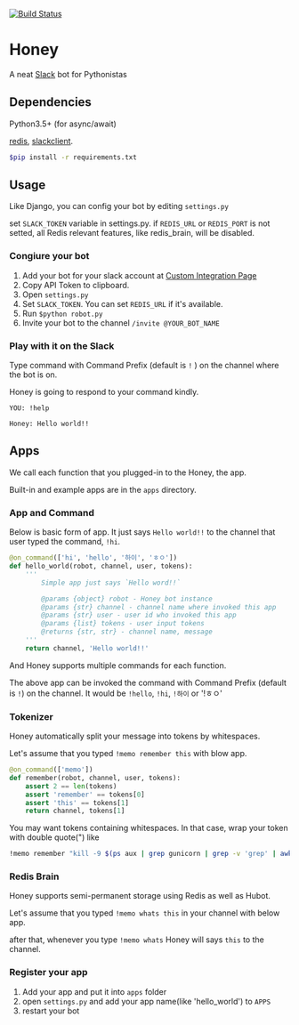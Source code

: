 [![Build Status](https://travis-ci.org/haandol/honey.svg?branch=master)](https://travis-ci.org/haandol/honey)

# Honey

A neat [Slack](slack.com) bot for Pythonistas

## Dependencies

Python3.5+ (for async/await)

[redis](https://github.com/andymccurdy/redis-py), [slackclient](https://github.com/slackhq/python-slackclient).

```bash
$pip install -r requirements.txt
```

## Usage

Like Django, you can config your bot by editing `settings.py`

set `SLACK_TOKEN` variable in settings.py.
if `REDIS_URL` or `REDIS_PORT` is not setted, all Redis relevant features, like redis_brain, will be disabled.

### Congiure your bot

1. Add your bot for your slack account at [Custom Integration Page](https://my.slack.com/services/new/bot)
2. Copy API Token to clipboard.
2. Open `settings.py`
3. Set `SLACK_TOKEN`. You can set `REDIS_URL` if it's available.
4. Run `$python robot.py`
5. Invite your bot to the channel `/invite @YOUR_BOT_NAME`

### Play with it on the Slack

Type command with Command Prefix (default is `!` ) on the channel where the bot is on.

Honey is going to respond to your command kindly.

```
YOU: !help

Honey: Hello world!!
```

## Apps

We call each function that you plugged-in to the Honey, the app.

Built-in and example apps are in the `apps` directory.

### App and Command

Below is basic form of app.
It just says `Hello world!!` to the channel that user typed the command, `!hi`.

```python
@on_command(['hi', 'hello', '하이', 'ㅎㅇ'])
def hello_world(robot, channel, user, tokens):
    '''
        Simple app just says `Hello word!!`

        @params {object} robot - Honey bot instance
        @params {str} channel - channel name where invoked this app
        @params {str} user - user id who invoked this app
        @params {list} tokens - user input tokens
        @returns {str, str} - channel name, message
    '''
    return channel, 'Hello world!!'
```

And Honey supports multiple commands for each function.

The above app can be invoked the command with Command Prefix (default is `!`) on the channel.
It would be `!hello`, `!hi`, `!하이` or '!ㅎㅇ'


### Tokenizer

Honey automatically split your message into tokens by whitespaces.

Let's assume that you typed `!memo remember this` with blow app.

```python
@on_command(['memo'])
def remember(robot, channel, user, tokens):
    assert 2 == len(tokens)
    assert 'remember' == tokens[0]
    assert 'this' == tokens[1]
    return channel, tokens[1]
```

You may want tokens containing whitespaces.
In that case, wrap your token with double quote(") like

```bash
!memo remember "kill -9 $(ps aux | grep gunicorn | grep -v 'grep' | awk '{print $2 }')"
```

### Redis Brain

Honey supports semi-permanent storage using Redis as well as Hubot.

Let's assume that you typed `!memo whats this` in your channel with below app.

after that, whenever you type `!memo whats` Honey will says `this` to the channel.

### Register your app

1. Add your app and put it into `apps` folder
2. open `settings.py` and add your app name(like 'hello_world') to `APPS`
3. restart your bot
